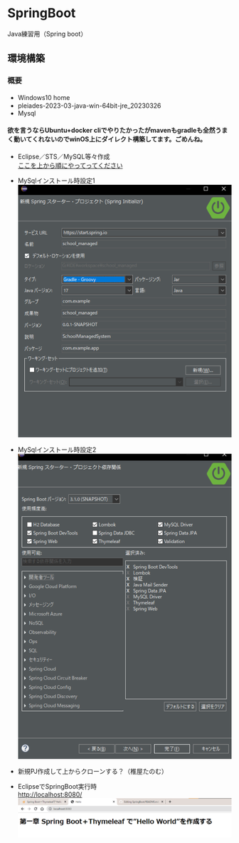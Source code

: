 # SpringBoot
Java練習用（Spring boot）

## 環境構築
### 概要
- Windows10 home　
- pleiades-2023-03-java-win-64bit-jre_20230326
- Mysql
#### 欲を言うならUbuntu+docker cliでやりたかったがmavenもgradleも全然うまく動いてくれないのでwinOS上にダイレクト構築してます。ごめんね。

- Eclipse／STS／MySQL等々作成  
[ここを上から順にやってってください](https://medium-company.com/spring-boot%E7%92%B0%E5%A2%83%E6%A7%8B%E7%AF%89/)  

- MySqlインストール時設定1  
![mysql設定1](img/newPJ_init.png)

- MySqlインストール時設定2  
![mysql設定2](img/newPJ_init02.png)

- 新規PJ作成して上からクローンする？（椎屋たのむ）

- EclipseでSpringBoot実行時  
[http://localhost:8080/](http://localhost:8080/)  
![local](img/hello.png)
